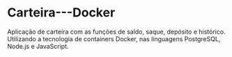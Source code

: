 # Carteira---Docker
Aplicação de carteira com as funções de saldo, saque, depósito e histórico. Utilizando a tecnologia de containers Docker, nas linguagens PostgreSQL, Node.js e JavaScript.
